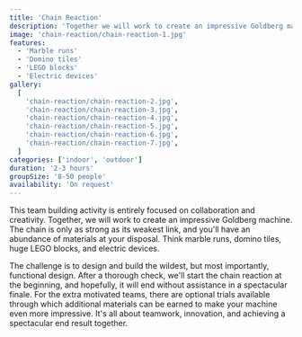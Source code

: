 ```yaml
---
title: 'Chain Reaction'
description: 'Together we will work to create an impressive Goldberg machine'
image: 'chain-reaction/chain-reaction-1.jpg'
features:
  - 'Marble runs'
  - 'Domino tiles'
  - 'LEGO blocks'
  - 'Electric devices'
gallery:
  [
    'chain-reaction/chain-reaction-2.jpg',
    'chain-reaction/chain-reaction-3.jpg',
    'chain-reaction/chain-reaction-4.jpg',
    'chain-reaction/chain-reaction-5.jpg',
    'chain-reaction/chain-reaction-6.jpg',
    'chain-reaction/chain-reaction-7.jpg',
  ]
categories: ['indoor', 'outdoor']
duration: '2-3 hours'
groupSize: '8-50 people'
availability: 'On request'
---
```


This team building activity is entirely focused on collaboration and creativity. Together, we will work to create an impressive Goldberg machine. The chain is only as strong as its weakest link, and you'll have an abundance of materials at your disposal. Think marble runs, domino tiles, huge LEGO blocks, and electric devices.

The challenge is to design and build the wildest, but most importantly, functional design. After a thorough check, we'll start the chain reaction at the beginning, and hopefully, it will end without assistance in a spectacular finale. For the extra motivated teams, there are optional trials available through which additional materials can be earned to make your machine even more impressive. It's all about teamwork, innovation, and achieving a spectacular end result together.
